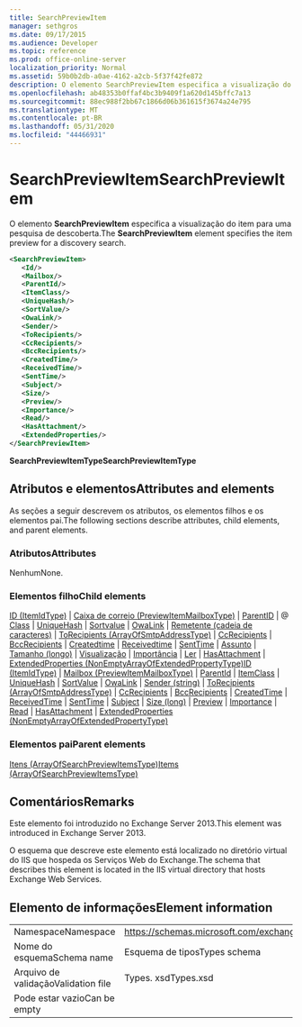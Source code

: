```yaml
---
title: SearchPreviewItem
manager: sethgros
ms.date: 09/17/2015
ms.audience: Developer
ms.topic: reference
ms.prod: office-online-server
localization_priority: Normal
ms.assetid: 59b0b2db-a0ae-4162-a2cb-5f37f42fe872
description: O elemento SearchPreviewItem especifica a visualização do item para uma pesquisa de descoberta.
ms.openlocfilehash: ab48353b0ffaf4bc3b9409f1a620d145bffc7a13
ms.sourcegitcommit: 88ec988f2bb67c1866d06b361615f3674a24e795
ms.translationtype: MT
ms.contentlocale: pt-BR
ms.lasthandoff: 05/31/2020
ms.locfileid: "44466931"
---
```

# <a name="searchpreviewitem"></a><span data-ttu-id="534ce-103">SearchPreviewItem</span><span class="sxs-lookup"><span data-stu-id="534ce-103">SearchPreviewItem</span></span>

<span data-ttu-id="534ce-104">O elemento **SearchPreviewItem** especifica a visualização do item para uma pesquisa de descoberta.</span><span class="sxs-lookup"><span data-stu-id="534ce-104">The **SearchPreviewItem** element specifies the item preview for a discovery search.</span></span> 
  
```XML
<SearchPreviewItem>
   <Id/>
   <Mailbox/>
   <ParentId/>
   <ItemClass/>
   <UniqueHash/>
   <SortValue/>
   <OwaLink/>
   <Sender/>
   <ToRecipients/>
   <CcRecipients/>
   <BccRecipients/>
   <CreatedTime/>
   <ReceivedTime/>
   <SentTime/>
   <Subject/>
   <Size/>
   <Preview/>
   <Importance/>
   <Read/>
   <HasAttachment/>
   <ExtendedProperties/>
</SearchPreviewItem>
```

 <span data-ttu-id="534ce-105">**SearchPreviewItemType**</span><span class="sxs-lookup"><span data-stu-id="534ce-105">**SearchPreviewItemType**</span></span>
## <a name="attributes-and-elements"></a><span data-ttu-id="534ce-106">Atributos e elementos</span><span class="sxs-lookup"><span data-stu-id="534ce-106">Attributes and elements</span></span>

<span data-ttu-id="534ce-107">As seções a seguir descrevem os atributos, os elementos filhos e os elementos pai.</span><span class="sxs-lookup"><span data-stu-id="534ce-107">The following sections describe attributes, child elements, and parent elements.</span></span>
  
### <a name="attributes"></a><span data-ttu-id="534ce-108">Atributos</span><span class="sxs-lookup"><span data-stu-id="534ce-108">Attributes</span></span>

<span data-ttu-id="534ce-109">Nenhum</span><span class="sxs-lookup"><span data-stu-id="534ce-109">None.</span></span>
  
### <a name="child-elements"></a><span data-ttu-id="534ce-110">Elementos filho</span><span class="sxs-lookup"><span data-stu-id="534ce-110">Child elements</span></span>

<span data-ttu-id="534ce-111">[ID (ItemIdType)](id-itemidtype.md)  |  [Caixa de correio (PreviewItemMailboxType)](mailbox-previewitemmailboxtype.md)  |  [ParentID](parentid.md)  |  @ [Class](itemclass.md)  |  [UniqueHash](uniquehash.md)  |  [Sortvalue](sortvalue.md)  |  [OwaLink](owalink.md)  |  [Remetente (cadeia de caracteres)](sender-string.md)  |  [ToRecipients (ArrayOfSmtpAddressType)](torecipients-arrayofsmtpaddresstype.md)  |  [CcRecipients](ccrecipients.md)  |  [BccRecipients](bccrecipients.md)  |  [Createdtime](createdtime.md)  |  [Receivedtime](receivedtime.md)  |  [SentTime](senttime.md)  |  [Assunto](subject.md)  |  [Tamanho (longo)](size-long.md)  |  [Visualização](preview-ex15websvcsotherref.md)  |  [Importância](importance.md)  |  [Ler](read.md)  |  [HasAttachment](hasattachment.md)  |  [ExtendedProperties (NonEmptyArrayOfExtendedPropertyType)](extendedproperties-nonemptyarrayofextendedpropertytype.md)</span><span class="sxs-lookup"><span data-stu-id="534ce-111">[ID (ItemIdType)](id-itemidtype.md) | [Mailbox (PreviewItemMailboxType)](mailbox-previewitemmailboxtype.md) | [ParentId](parentid.md) | [ItemClass](itemclass.md) | [UniqueHash](uniquehash.md) | [SortValue](sortvalue.md) | [OwaLink](owalink.md) | [Sender (string)](sender-string.md) | [ToRecipients (ArrayOfSmtpAddressType)](torecipients-arrayofsmtpaddresstype.md) | [CcRecipients](ccrecipients.md) | [BccRecipients](bccrecipients.md) | [CreatedTime](createdtime.md) | [ReceivedTime](receivedtime.md) | [SentTime](senttime.md) | [Subject](subject.md) | [Size (long)](size-long.md) | [Preview](preview-ex15websvcsotherref.md) | [Importance](importance.md) | [Read](read.md) | [HasAttachment](hasattachment.md) | [ExtendedProperties (NonEmptyArrayOfExtendedPropertyType)](extendedproperties-nonemptyarrayofextendedpropertytype.md)</span></span>
  
### <a name="parent-elements"></a><span data-ttu-id="534ce-112">Elementos pai</span><span class="sxs-lookup"><span data-stu-id="534ce-112">Parent elements</span></span>

[<span data-ttu-id="534ce-113">Itens (ArrayOfSearchPreviewItemsType)</span><span class="sxs-lookup"><span data-stu-id="534ce-113">Items (ArrayOfSearchPreviewItemsType)</span></span>](items-arrayofsearchpreviewitemstype.md)
  
## <a name="remarks"></a><span data-ttu-id="534ce-114">Comentários</span><span class="sxs-lookup"><span data-stu-id="534ce-114">Remarks</span></span>

<span data-ttu-id="534ce-115">Este elemento foi introduzido no Exchange Server 2013.</span><span class="sxs-lookup"><span data-stu-id="534ce-115">This element was introduced in Exchange Server 2013.</span></span>
  
<span data-ttu-id="534ce-116">O esquema que descreve este elemento está localizado no diretório virtual do IIS que hospeda os Serviços Web do Exchange.</span><span class="sxs-lookup"><span data-stu-id="534ce-116">The schema that describes this element is located in the IIS virtual directory that hosts Exchange Web Services.</span></span>
  
## <a name="element-information"></a><span data-ttu-id="534ce-117">Elemento de informações</span><span class="sxs-lookup"><span data-stu-id="534ce-117">Element information</span></span>

|||
|:-----|:-----|
|<span data-ttu-id="534ce-118">Namespace</span><span class="sxs-lookup"><span data-stu-id="534ce-118">Namespace</span></span>  <br/> |https://schemas.microsoft.com/exchange/services/2006/types  <br/> |
|<span data-ttu-id="534ce-119">Nome do esquema</span><span class="sxs-lookup"><span data-stu-id="534ce-119">Schema name</span></span>  <br/> |<span data-ttu-id="534ce-120">Esquema de tipos</span><span class="sxs-lookup"><span data-stu-id="534ce-120">Types schema</span></span>  <br/> |
|<span data-ttu-id="534ce-121">Arquivo de validação</span><span class="sxs-lookup"><span data-stu-id="534ce-121">Validation file</span></span>  <br/> |<span data-ttu-id="534ce-122">Types. xsd</span><span class="sxs-lookup"><span data-stu-id="534ce-122">Types.xsd</span></span>  <br/> |
|<span data-ttu-id="534ce-123">Pode estar vazio</span><span class="sxs-lookup"><span data-stu-id="534ce-123">Can be empty</span></span>  <br/> ||
   

